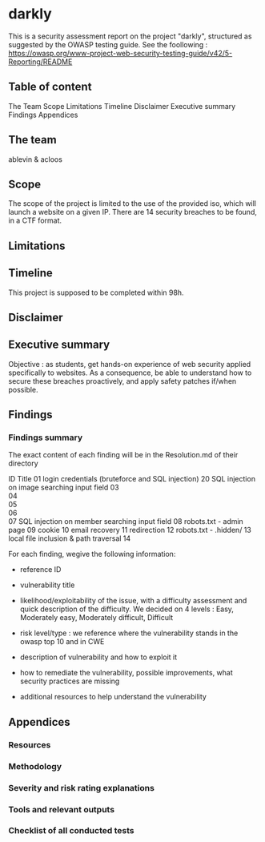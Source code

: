# darkly

This is a security assessment report on the project "darkly", structured as suggested by the OWASP testing guide. See the foollowing :
https://owasp.org/www-project-web-security-testing-guide/v42/5-Reporting/README

## Table of content

The Team
Scope
Limitations
Timeline
Disclaimer
Executive summary
Findings
Appendices


## The team
ablevin & acloos

## Scope
The scope of the project is limited to the use of the provided iso, which will launch a website on a given IP. There are 14 security breaches to be found, in a CTF format.

## Limitations

## Timeline
This project is supposed to be completed within 98h.

## Disclaimer

## Executive summary
Objective : as students, get hands-on experience of web security applied specifically to websites.
As a consequence, be able to understand how to secure these breaches proactively, and apply safety patches if/when possible.

## Findings

### Findings summary
The exact content of each finding will be in the Resolution.md of their directory

ID	Title
01	login credentials (bruteforce and SQL injection)
20	SQL injection on image searching input field
03	
04	
05	
06	
07	SQL injection on member searching input field
08	robots.txt - admin page
09	cookie
10	email recovery
11	redirection
12	robots.txt - .hidden/
13	local file inclusion & path traversal
14	

For each finding, wegive the following information:

- reference ID

- vulnerability title

- likelihood/exploitability of the issue, with a difficulty assessment and quick description of the difficulty.
	We decided on 4 levels : Easy, Moderately easy, Moderately difficult, Difficult

- risk level/type : we reference where the vulnerability stands in the owasp top 10 and in CWE

- description of vulnerability and how to exploit it

- how to remediate the vulnerability, possible improvements, what security practices are missing

- additional resources to help understand the vulnerability


## Appendices

### Resources

### Methodology

### Severity and risk rating explanations

### Tools and relevant outputs

### Checklist of all conducted tests